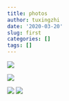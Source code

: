 ```yaml
---
title: photos
author: tuxingzhi
date: '2020-03-20'
slug: first
categories: []
tags: []
---
```

![](/post/2020-04-21-first_files/3F4A9DEA3D46EE62480B552412385EE5.jpg)

![](/post/2020-04-21-first_files/19F3ECD347FD5DF7C6C1F73D20122AD4.jpg)

![](/post/2020-04-21-first_files/1581515752859.jpeg)
![](/post/2020-04-21-first_files/1581515787078.jpeg)